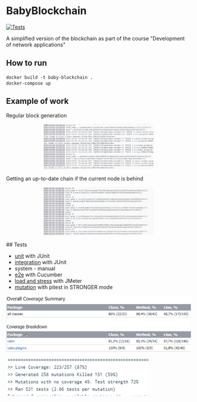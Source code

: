 # BabyBlockchain
[![Tests](https://github.com/kechinvv/BabyBlockchain/actions/workflows/test.yml/badge.svg?branch=master)](https://github.com/kechinvv/BabyBlockchain/actions/workflows/test.yml)

A simplified version of the blockchain as part of the course "Development of network applications"
## How to run
```
docker build -t baby-blockchain . 
docker-compose up 
```

## Example of work
Regular block generation
<p align="center">
<img src="def_gen.png" width="300">
</p>
Getting an up-to-date chain if the current node is behind
<p align="center">
<img src="minority_fix.png" width="300">
</p>
## Tests

- [unit](https://github.com/kechinvv/BabyBlockchain/tree/master/src/test/kotlin/valer/unit) with JUnit
- [integration](https://github.com/kechinvv/BabyBlockchain/tree/master/src/test/kotlin/valer/integration) with JUnit
- system - manual
- [e2e](https://github.com/kechinvv/BabyBlockchain/tree/master/src/test/kotlin/valer/e2e) with Cucumber
- [load and stress](https://github.com/kechinvv/BabyBlockchain/tree/master/JMeter) with JMeter
- [mutation](https://scans.gradle.com/s/kckhiidjm3sws) with pitest in STRONGER mode

![coverage](coverage.png)

![mutation](mutation.png)